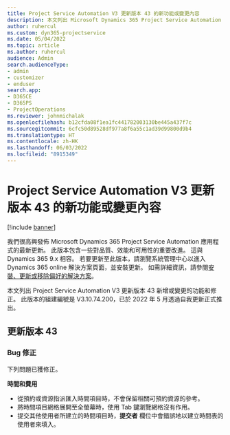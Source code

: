 ```yaml
---
title: Project Service Automation V3 更新版本 43 的新功能或變更內容
description: 本文列出 Microsoft Dynamics 365 Project Service Automation V3 更新版本 43 中提供的功能和修正。
author: ruhercul
ms.custom: dyn365-projectservice
ms.date: 05/04/2022
ms.topic: article
ms.author: ruhercul
audience: Admin
search.audienceType:
- admin
- customizer
- enduser
search.app:
- D365CE
- D365PS
- ProjectOperations
ms.reviewer: johnmichalak
ms.openlocfilehash: b12cfda08f1ea1fc441782003130be445a437f7c
ms.sourcegitcommit: 6cfc50d89528df977a8f6a55c1ad39d99800d9b4
ms.translationtype: HT
ms.contentlocale: zh-HK
ms.lasthandoff: 06/03/2022
ms.locfileid: "8915349"
---
```

# <a name="whats-new-or-changed-in-project-service-automation-update-release-43-v3"></a>Project Service Automation V3 更新版本 43 的新功能或變更內容

[!include [banner](../includes/psa-now-project-operations.md)]

我們很高興發佈 Microsoft Dynamics 365 Project Service Automation 應用程式的最新更新。 此版本包含一些對品質、效能和可用性的重要改進。 這與 Dynamics 365 9.x 相容。 若要更新至此版本，請瀏覽系統管理中心以進入 Dynamics 365 online 解決方案頁面，並安裝更新。 如需詳細資訊，請參閱[安裝、更新或移除偏好的解決方案](/power-platform/admin/install-remove-preferred-solution)。

本文列出 Project Service Automation V3 更新版本 43 新增或變更的功能和修正。 此版本的組建編號是 V3.10.74.200，已於 2022 年 5 月透過自我更新正式推出。

## <a name="update-release-43"></a>更新版本 43

### <a name="bug-fixes"></a>Bug 修正

下列問題已獲修正。


**時間和費用**

- 從預約或資源指派匯入時間項目時，不會保留相關可預約資源的參考。
- 將時間項目網格展開至全螢幕時，使用 Tab 鍵瀏覽網格沒有作用。
- 提交其他使用者所建立的時間項目時，**提交者** 欄位中會錯誤地以建立時間表的使用者來填入。
